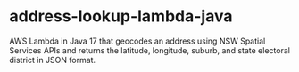 # address-lookup-lambda-java
AWS Lambda in Java 17 that geocodes an address using NSW Spatial Services APIs and returns the latitude, longitude, suburb, and state electoral district in JSON format.
